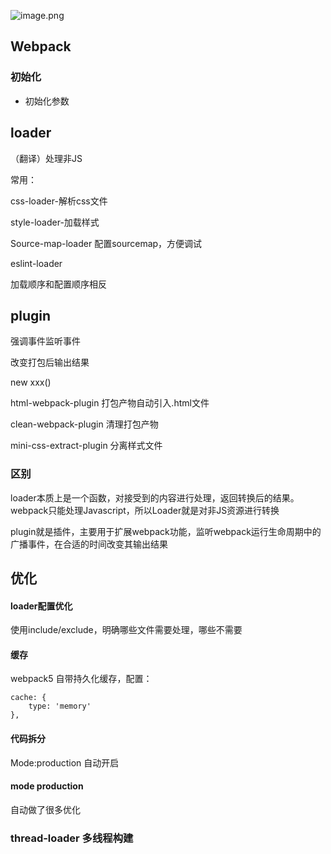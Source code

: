 ![image.png](https://p3-juejin.byteimg.com/tos-cn-i-k3u1fbpfcp/98c1f92c802545a3a92d9600e2779de1~tplv-k3u1fbpfcp-watermark.image)



## Webpack

### 初始化

* 初始化参数





## loader

（翻译）处理非JS

常用：

css-loader-解析css文件

style-loader-加载样式

Source-map-loader 配置sourcemap，方便调试

eslint-loader

加载顺序和配置顺序相反

## plugin

强调事件监听事件

改变打包后输出结果

new xxx()

html-webpack-plugin 	打包产物自动引入.html文件

clean-webpack-plugin 	清理打包产物

mini-css-extract-plugin   分离样式文件

### 区别

loader本质上是一个函数，对接受到的内容进行处理，返回转换后的结果。webpack只能处理Javascript，所以Loader就是对非JS资源进行转换

plugin就是插件，主要用于扩展webpack功能，监听webpack运行生命周期中的广播事件，在合适的时间改变其输出结果



## 优化

#### loader配置优化

使用include/exclude，明确哪些文件需要处理，哪些不需要

#### 缓存

webpack5 自带持久化缓存，配置：

```
cache: {
    type: 'memory'
},
```

#### 代码拆分

Mode:production 自动开启

#### mode production

自动做了很多优化

### thread-loader 多线程构建









